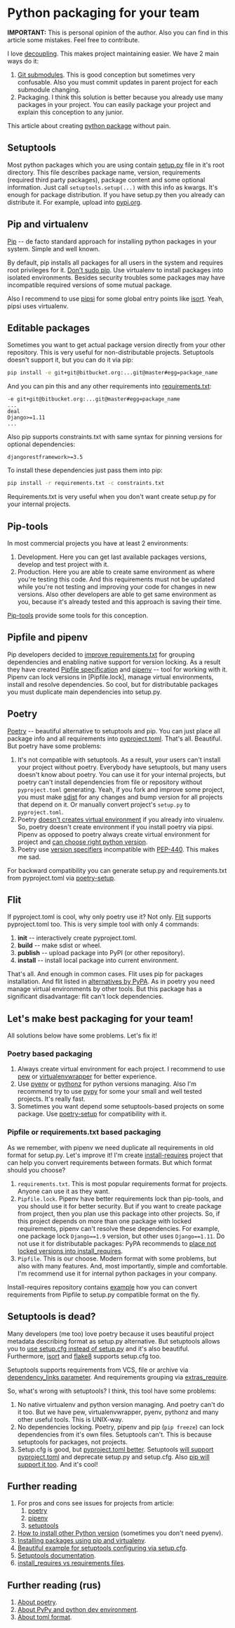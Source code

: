 # Python packaging for your team

**IMPORTANT:** This is personal opinion of the author. Also you can find in this article some mistakes. Feel free to contribute.

I love [decoupling](https://en.wikipedia.org/wiki/Coupling_(computer_programming)). This makes project maintaining easier. We have 2 main ways do it:

1. [Git submodules](https://git-scm.com/book/en/v2/Git-Tools-Submodules). This is good conception but sometimes very confusable. Also you must commit updates in parent project for each submodule changing.
2. Packaging. I think this solution is better because you already use many packages in your project. You can easily package your project and explain this conception to any junior.

This article about creating [python package](https://packaging.python.org/) without pain.


## Setuptools

Most python packages which you are using contain [setup.py](https://packaging.python.org/tutorials/packaging-projects/#creating-setup-py) file in it's root directory. This file describes package name, version, requirements (required third party packages), package content and some optional information. Just call `setuptools.setup(...)` with this info as kwargs. It's enough for package distribution. If you have setup.py then you already can distribute it. For example, upload into [pypi.org](https://pypi.org/).


## Pip and virtualenv

[Pip](https://pip.pypa.io/en/stable/) -- de facto standard approach for installing python packages in your system. Simple and well known.

By default, pip installs all packages for all users in the system and requires root privileges for it. [Don't sudo pip](https://pages.charlesreid1.com/dont-sudo-pip/). Use virtualenv to install packages into isolated environments. Besides security troubles some packages may have incompatible required versions of some mutual package.

Also I recommend to use [pipsi](https://github.com/mitsuhiko/pipsi) for some global entry points like [isort](https://github.com/timothycrosley/isort). Yeah, pipsi uses virtualenv.



## Editable packages

Sometimes you want to get actual package version directly from your other repository. This is very useful for non-distributable projects. Setuptools doesn't support it, but you can do it via pip:

```bash
pip install -e git+git@bitbucket.org:...git@master#egg=package_name
```

And you can pin this and any other requirements into [requirements.txt](https://caremad.io/posts/2013/07/setup-vs-requirement/):

```
-e git+git@bitbucket.org:...git@master#egg=package_name
...
deal
Django>=1.11
...
```

Also pip supports constraints.txt with same syntax for pinning versions for optional dependencies:

```
djangorestframework>=3.5
```

To install these dependencies just pass them into pip:

```bash
pip install -r requirements.txt -c constraints.txt
```

Requirements.txt is very useful when you don't want create setup.py for your internal projects.


## Pip-tools

In most commercial projects you have at least 2 environments:

1. Development. Here you can get last available packages versions, develop and test project with it.
2. Production. Here you are able to create same environment as where you're testing this code. And this requirements must not be updated while you're not testing and improving your code for changes in new versions. Also other developers are able to get same environment as you, because it's already tested and this approach is saving their time.

[Pip-tools](https://github.com/jazzband/pip-tools) provide some tools for this conception.


## Pipfile and pipenv

Pip developers decided to [improve requirements.txt](https://github.com/pypa/pip/issues/1795) for grouping dependencies and enabling native support for version locking. As a result they have created [Pipfile specification](https://github.com/pypa/pipfile) and [pipenv](https://docs.pipenv.org/) -- tool for working with it. Pipenv can lock versions in [Pipfile.lock], manage virtual environments, install and resolve dependencies. So cool, but for distributable packages you must duplicate main dependencies into setup.py.


## Poetry

[Poetry](https://github.com/sdispater/poetry) -- beautiful alternative to setuptools and pip. You can just place all package info and all requirements into [pyproject.toml](https://poetry.eustace.io/docs/pyproject/). That's all. Beautiful. But poetry have some problems:

1. It's not compatible with setuptools. As a result, your users can't install your project without poetry. Everybody have setuptools, but many users doesn't know about poetry. You can use it for your internal projects, but poetry can't install dependencies from file or repository without `pyproject.toml` generating. Yeah, if you fork and improve some project, you must make [sdist](https://docs.python.org/3/distutils/sourcedist.html) for any changes and bump version for all projects that depend on it. Or manually convert project's `setup.py` to `pyproject.toml`.
2. Poetry [doesn't creates virtual environment](https://poetry.eustace.io/docs/basic-usage/#poetry-and-virtualenvs) if you already into virualenv. So, poetry doesn't create environment if you install poetry via pipsi. Pipenv as opposed to poetry always create virtual environment for project and [can choose right python version](https://docs.pipenv.org/advanced/#automatic-python-installation).
3. Poetry use [version specifiers](https://poetry.eustace.io/docs/versions/#version-constraints) incompatible with [PEP-440](https://www.python.org/dev/peps/pep-0440/#version-specifiers). This makes me sad.

For backward compatibility you can generate setup.py and requirements.txt from pyproject.toml via [poetry-setup](https://github.com/orsinium/poetry-setup).


## Flit

If pyproject.toml is cool, why only poetry use it? Not only. [Flit](https://github.com/takluyver/flit) supports pyproject.toml too. This is very simple tool with only 4 commands:

1. **init** -- interactively create pyproject.toml.
2. **build** -- make sdist or wheel.
3. **publish** -- upload package into PyPI (or other repository).
4. **install** -- install local package into current environment.

That's all. And enough in common cases. Flit uses pip for packages installation. And flit listed in [alternatives by PyPA](https://packaging.python.org/key_projects/?#flit). As in poetry you need manage virtual environments by other tools. But this package has a significant disadvantage: flit can't lock dependencies.


## Let's make best packaging for your team!

All solutions below have some problems. Let's fix it!


### Poetry based packaging

1. Always create virtual environment for each project. I recommend to use [pew](https://github.com/berdario/pew) or [virtualenvwrapper](https://virtualenvwrapper.readthedocs.io/en/latest/) for better experience.
2. Use [pyenv](https://github.com/pyenv/pyenv) or [pythonz](https://github.com/saghul/pythonz) for python versions managing. Also I'm recommend try to use [pypy](https://pypy.org/) for some your small and well tested projects. It's really fast.
3. Sometimes you want depend some setuptools-based projects on some package. Use [poetry-setup](https://github.com/orsinium/poetry-setup) for compatibility with it.


### Pipfile or requirements.txt based packaging

As we remember, with pipenv we need duplicate all requirements in old format for setup.py. Let's improve it! I'm create [install-requires](https://github.com/orsinium/install-requires) project that can help you convert requirements between formats. But which format should you choose?

1. `requirements.txt`. This is most popular requirements format for projects. Anyone can use it as they want.
2. `Pipfile.lock`. Pipenv have better requirements lock than pip-tools, and you should use it for better security. But if you want to create package from project, then you plan use this package into other projects. So, if this project depends on more than one package with locked requirements, pipenv can't resolve these dependencies. For example, one package lock `Django==1.9` version, but other uses `Django==1.11`. Do not use it for distributable packages: PyPA recommends to [place not locked versions into install_requires](https://packaging.python.org/discussions/install-requires-vs-requirements/).
3. `Pipfile`. This is our choose. Modern format with some problems, but also with many features. And, most importantly, simple and comfortable. I'm recommend use it for internal python packages in your company.

Install-requires repository contains [example](https://github.com/orsinium/install-requires/blob/master/example/setup.py) how you can convert requirements from Pipfile to setup.py compatible format on the fly.


## Setuptools is dead?

Many developers (me too) love poetry because it uses beautiful project metadata describing format as setup.py alternative. But setuptools allows you to [use setup.cfg instead of setup.py](https://setuptools.readthedocs.io/en/latest/setuptools.html#configuring-setup-using-setup-cfg-files) and it's also beautiful. Furthermore, [isort](https://github.com/timothycrosley/isort) and [flake8](http://flake8.pycqa.org/en/latest/) supports setup.cfg too.

Setuptools supports requirements from VCS, file or archive via [dependency_links parameter](https://setuptools.readthedocs.io/en/latest/setuptools.html#dependencies-that-aren-t-in-pypi). And requirements grouping via [extras_require](https://setuptools.readthedocs.io/en/latest/setuptools.html#declaring-extras-optional-features-with-their-own-dependencies).

So, what's wrong with setuptools? I think, this tool have some problems:

1. No native virtualenv and python version managing. And poetry can't do it too. But we have pew, virtualenvwrapper, pyenv, pythonz and many other useful tools. This is UNIX-way.
2. No dependencies locking. Poetry, pipenv and pip (`pip freeze`) can lock dependencies from it's own files. Setuptools can't. This is because setuptools for packages, not projects.
3. Setup.cfg is good, but [pyproject.toml better](https://github.com/pypa/packaging-problems/issues/29#issuecomment-375845650). Setuptools [will support pyproject.toml](https://github.com/pypa/setuptools/issues/1160) and deprecate setup.py and setup.cfg. Also [pip will support it too](https://pip.pypa.io/en/stable/reference/pip/?highlight=pyproject.toml%20#build-system-interface). And it's cool!


## Further reading

1. For pros and cons see issues for projects from article:
    1. [poetry](https://github.com/sdispater/poetry/issues?q=is%3Aopen+is%3Aissue+label%3Aenhancement)
    1. [pipenv](https://github.com/pypa/pipenv/issues?q=is%3Aopen+is%3Aissue+label%3Aenhancement)
    1. [setuptools](https://github.com/pypa/setuptools/issues?q=is%3Aopen+is%3Aissue+label%3Aenhancement)
1. [How to install other Python version](https://realpython.com/installing-python/) (sometimes you don't need pyenv).
1. [Installing packages using pip and virtualenv](https://packaging.python.org/guides/installing-using-pip-and-virtualenv/).
1. [Beautiful example for setuptools configuring via setup.cfg](https://github.com/4383/sampleproject/blob/c503301e4b381790e5a9125c3dd636921052e8e1/setup.cfg).
1. [Setuptools documentation](https://setuptools.readthedocs.io/en/latest/setuptools.html).
1. [install_requires vs requirements files](https://packaging.python.org/discussions/install-requires-vs-requirements/).


## Further reading (rus)

1. [About poetry](https://t.me/itgram_channel/152).
1. [About PyPy and python dev environment](https://t.me/itgram_channel/97).
1. [About toml format](https://t.me/itgram_channel/113).

